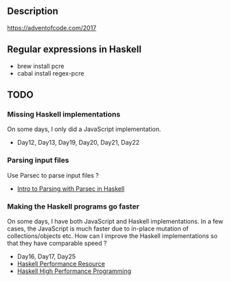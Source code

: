 ## Description

https://adventofcode.com/2017

## Regular expressions in Haskell

* brew install pcre
* cabal install regex-pcre

## TODO

### Missing Haskell implementations

On some days, I only did a JavaScript implementation.

* Day12, Day13, Day19, Day20, Day21, Day22

### Parsing input files

Use Parsec to parse input files ?

* [Intro to Parsing with Parsec in Haskell](https://jakewheat.github.io/intro_to_parsing)

### Making the Haskell programs go faster

On some days, I have both JavaScript and Haskell implementations. In a few cases, the JavaScript is much faster due to in-place mutation of collections/objects etc. How can I improve the Haskell implementations so that they have comparable speed ?

* Day16, Day17, Day25
* [Haskell Performance Resource](https://wiki.haskell.org/Performance)
* [Haskell High Performance Programming](https://www.packtpub.com/application-development/haskell-high-performance-programming)
